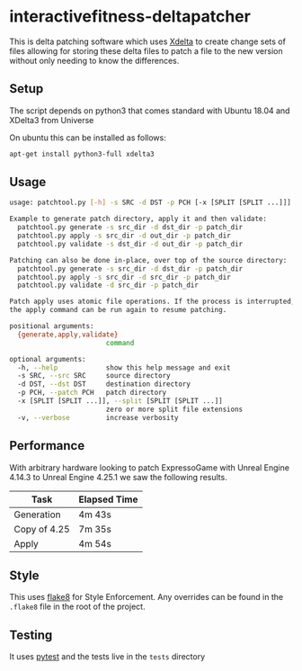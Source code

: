 # interactivefitness-deltapatcher

This is delta patching software which uses [Xdelta](http://xdelta.org/) to create change sets of files allowing for storing these delta files to
patch a file to the new version without only needing to know the differences.


## Setup

The script depends on python3 that comes standard with Ubuntu 18.04 and XDelta3 from Universe
 
On ubuntu this can be installed as follows:

```bash
apt-get install python3-full xdelta3
```

## Usage

```bash
usage: patchtool.py [-h] -s SRC -d DST -p PCH [-x [SPLIT [SPLIT ...]]] [-v] [{generate,apply,validate}]

Example to generate patch directory, apply it and then validate:
  patchtool.py generate -s src_dir -d dst_dir -p patch_dir
  patchtool.py apply -s src_dir -d out_dir -p patch_dir
  patchtool.py validate -s dst_dir -d out_dir -p patch_dir

Patching can also be done in-place, over top of the source directory:
  patchtool.py generate -s src_dir -d dst_dir -p patch_dir
  patchtool.py apply -s src_dir -d src_dir -p patch_dir
  patchtool.py validate -d src_dir -p patch_dir

Patch apply uses atomic file operations. If the process is interrupted,
the apply command can be run again to resume patching.

positional arguments:
  {generate,apply,validate}
                        command

optional arguments:
  -h, --help            show this help message and exit
  -s SRC, --src SRC     source directory
  -d DST, --dst DST     destination directory
  -p PCH, --patch PCH   patch directory
  -x [SPLIT [SPLIT ...]], --split [SPLIT [SPLIT ...]]
                        zero or more split file extensions
  -v, --verbose         increase verbosity
```


## Performance

With arbitrary hardware looking to patch ExpressoGame with Unreal Engine 4.14.3 to Unreal Engine 4.25.1 we saw the following results.

| Task         | Elapsed Time |
|--------------|--------------|
| Generation   |  4m 43s      |
| Copy of 4.25 |  7m 35s      |
| Apply        |  4m 54s      |

## Style

This uses [flake8](https://flake8.pycqa.org/en/latest/) for Style Enforcement.
Any overrides can be found in the `.flake8` file in the root of the project.

## Testing

It uses [pytest](https://docs.pytest.org/en/stable/contents.html) and the tests live in the `tests` directory
